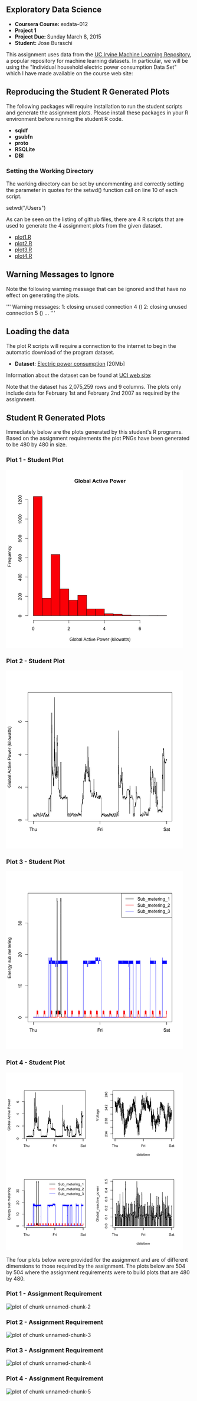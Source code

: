 ## Exploratory Data Science

<ul>
<li><b>Coursera Course: </b>exdata-012</li>
<li><b>Project 1</b></li>
<li><b>Project Due: </b>Sunday March 8, 2015</li>
<li><b>Student: </b>Jose Buraschi</li>
</ul>

This assignment uses data from
the <a href="http://archive.ics.uci.edu/ml/">UC Irvine Machine
Learning Repository</a>, a popular repository for machine learning
datasets. In particular, we will be using the "Individual household
electric power consumption Data Set" which I have made available on
the course web site:


## Reproducing the Student R Generated Plots

The following packages will require installation to run the student
scripts and generate the assignment plots.  Please install these 
packages in your R environment before running the student R code.

<ul>
<li><b>sqldf</b></li>
<li><b>gsubfn</b></li>
<li><b>proto</b></li>
<li><b>RSQLite</b></li>
<li><b>DBI</b></li>
</ul>


### Setting the Working Directory

The working directory can be set by uncommenting and correctly setting
the parameter in quotes for the setwd() function call on line 10 of each 
script.

setwd("/Users")


As can be seen on the listing of github files, there are 4 R scripts
that are used to generate the 4 assignment plots from the given dataset.

<ul>
<li><a href="https://github.com/joseburaschi/ExData_Plotting1/plot1.R">plot1.R</a></li>
<li><a href="https://github.com/joseburaschi/ExData_Plotting1/plot2.R">plot2.R</a></li>
<li><a href="https://github.com/joseburaschi/ExData_Plotting1/plot3.R">plot3.R</a></li>
<li><a href="https://github.com/joseburaschi/ExData_Plotting1/plot4.R">plot4.R</a></li>
</ul>


## Warning Messages to Ignore

Note the following warning message that can be ignored and that
have no effect on generating the plots.

'''
Warning messages:
1: closing unused connection 4 ()
2: closing unused connection 5 ()
...
'''

## Loading the data

The plot R scripts will require a connection to the internet to begin
the automatic download of the program dataset.  

* <b>Dataset</b>: <a href="https://d396qusza40orc.cloudfront.net/exdata%2Fdata%2Fhousehold_power_consumption.zip">Electric power consumption</a> [20Mb]

Information about the dataset can be found at <a href="https://archive.ics.uci.edu/ml/datasets/Individual+household+electric+power+consumption">UCI web site</a>:

Note that the dataset has 2,075,259 rows and 9 columns. The plots
only include data for February 1st and February 2nd 2007 as 
required by the assignment.


## Student R Generated Plots

Immediately below are the plots generated by this student's R programs.
Based on the assignment requirements the plot PNGs have been generated
to be 480 by 480 in size.


### Plot 1 - Student Plot

![plot of assignment plot1](plot1.png) 


### Plot 2 - Student Plot

![plot of assignment plot2](plot2.png) 


### Plot 3 - Student Plot

![plot of assignment plot3](plot3.png) 


### Plot 4 - Student Plot

![plot of assignment plot4](plot4.png) 



The four plots below were provided for the assignment and are of different 
dimensions to those required by the assignment.  The plots below are 
504 by 504 where the assignment requirements were to build plots that 
are 480 by 480.


### Plot 1 - Assignment Requirement


![plot of chunk unnamed-chunk-2](figure/unnamed-chunk-2.png) 


### Plot 2 - Assignment Requirement

![plot of chunk unnamed-chunk-3](figure/unnamed-chunk-3.png) 


### Plot 3 - Assignment Requirement

![plot of chunk unnamed-chunk-4](figure/unnamed-chunk-4.png) 


### Plot 4 - Assignment Requirement

![plot of chunk unnamed-chunk-5](figure/unnamed-chunk-5.png) 

